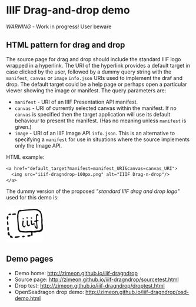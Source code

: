 # IIIF Drag-and-drop demo

*WARNING* - Work in progress! User beware

## HTML pattern for drag and drop

The source page for drag and drop should include the standard IIIF logo wrapped in a hyperlink. The URI of the hyperlink provides a default target in case clicked by the user, followed by a dummy query string with the `manifest`, `canvas` or `image` `info.json` URIs used to implement the draf and drop. The default target could be a help page or perhaps open a particular viewer showing the image or manifest. The query parameters are:

  * `manifest` - URI of an IIIF Presentation API manifest.
  * `canvas` - URI of currently selected canvas within the manifest. If no `canvas` is specified then the target application will use its default behaviour to present the manifest. (Has no meaning unless `manifest` is given.)
  * `image` - URI of an IIIF Image API `info.json`. This is an alternative to specifying a `manifest` for use in situations where the source implements only the Image API.

HTML example:

```
<a href="default_target?manifest=manifest_URI&canvas=canvas_URI">
  <img src="iiif-dragndrop-100px.png" alt="IIIF Drag-n-drop"/>
</a>
```

The dummy version of the proposed *"standard IIIF drag and drop logo"* used for this demo is:

![IIIF Drag-n-drop](iiif-dragndrop-100px.png)

## Demo pages

  * Demo home: <http://zimeon.github.io/iiif-dragndrop>
  * Source page: <http://zimeon.github.io/iiif-dragndrop/sourcetest.html>
  * Drop test: <http://zimeon.github.io/iiif-dragndrop/droptest.html>
  * OpenSeadragon drop demo: <http://zimeon.github.io/iiif-dragndrop/osd-demo.html>